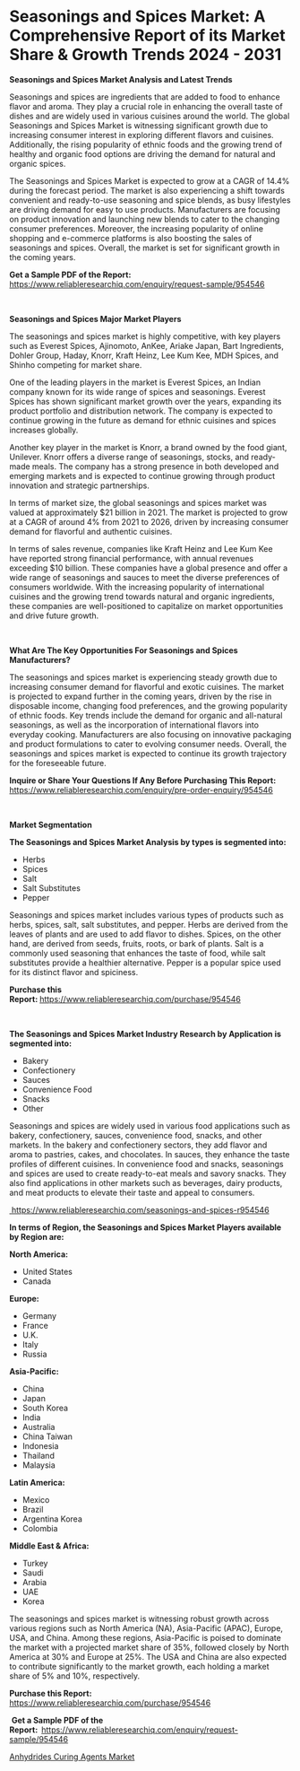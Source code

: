 <p><h1>Seasonings and Spices Market: A Comprehensive Report of its Market Share & Growth Trends 2024 - 2031</h1></p><p><strong>Seasonings and Spices Market Analysis and Latest Trends</strong></p>
<p><p>Seasonings and spices are ingredients that are added to food to enhance flavor and aroma. They play a crucial role in enhancing the overall taste of dishes and are widely used in various cuisines around the world. The global Seasonings and Spices Market is witnessing significant growth due to increasing consumer interest in exploring different flavors and cuisines. Additionally, the rising popularity of ethnic foods and the growing trend of healthy and organic food options are driving the demand for natural and organic spices.</p><p>The Seasonings and Spices Market is expected to grow at a CAGR of 14.4% during the forecast period. The market is also experiencing a shift towards convenient and ready-to-use seasoning and spice blends, as busy lifestyles are driving demand for easy to use products. Manufacturers are focusing on product innovation and launching new blends to cater to the changing consumer preferences. Moreover, the increasing popularity of online shopping and e-commerce platforms is also boosting the sales of seasonings and spices. Overall, the market is set for significant growth in the coming years.</p></p>
<p><strong>Get a Sample PDF of the Report:&nbsp;</strong> <a href="https://www.reliableresearchiq.com/enquiry/request-sample/954546">https://www.reliableresearchiq.com/enquiry/request-sample/954546</a></p>
<p>&nbsp;</p>
<p><strong>Seasonings and Spices Major Market Players</strong></p>
<p><p>The seasonings and spices market is highly competitive, with key players such as Everest Spices, Ajinomoto, AnKee, Ariake Japan, Bart Ingredients, Dohler Group, Haday, Knorr, Kraft Heinz, Lee Kum Kee, MDH Spices, and Shinho competing for market share. </p><p>One of the leading players in the market is Everest Spices, an Indian company known for its wide range of spices and seasonings. Everest Spices has shown significant market growth over the years, expanding its product portfolio and distribution network. The company is expected to continue growing in the future as demand for ethnic cuisines and spices increases globally. </p><p>Another key player in the market is Knorr, a brand owned by the food giant, Unilever. Knorr offers a diverse range of seasonings, stocks, and ready-made meals. The company has a strong presence in both developed and emerging markets and is expected to continue growing through product innovation and strategic partnerships.</p><p>In terms of market size, the global seasonings and spices market was valued at approximately $21 billion in 2021. The market is projected to grow at a CAGR of around 4% from 2021 to 2026, driven by increasing consumer demand for flavorful and authentic cuisines.</p><p>In terms of sales revenue, companies like Kraft Heinz and Lee Kum Kee have reported strong financial performance, with annual revenues exceeding $10 billion. These companies have a global presence and offer a wide range of seasonings and sauces to meet the diverse preferences of consumers worldwide. With the increasing popularity of international cuisines and the growing trend towards natural and organic ingredients, these companies are well-positioned to capitalize on market opportunities and drive future growth.</p></p>
<p>&nbsp;</p>
<p><strong>What Are The Key Opportunities For Seasonings and Spices Manufacturers?</strong></p>
<p><p>The seasonings and spices market is experiencing steady growth due to increasing consumer demand for flavorful and exotic cuisines. The market is projected to expand further in the coming years, driven by the rise in disposable income, changing food preferences, and the growing popularity of ethnic foods. Key trends include the demand for organic and all-natural seasonings, as well as the incorporation of international flavors into everyday cooking. Manufacturers are also focusing on innovative packaging and product formulations to cater to evolving consumer needs. Overall, the seasonings and spices market is expected to continue its growth trajectory for the foreseeable future.</p></p>
<p><strong>Inquire or Share Your Questions If Any Before Purchasing This Report:</strong> <a href="https://www.reliableresearchiq.com/enquiry/pre-order-enquiry/954546">https://www.reliableresearchiq.com/enquiry/pre-order-enquiry/954546</a></p>
<p>&nbsp;</p>
<p><strong>Market Segmentation</strong></p>
<p><strong>The Seasonings and Spices Market Analysis by types is segmented into:</strong></p>
<p><ul><li>Herbs</li><li>Spices</li><li>Salt</li><li>Salt Substitutes</li><li>Pepper</li></ul></p>
<p><p>Seasonings and spices market includes various types of products such as herbs, spices, salt, salt substitutes, and pepper. Herbs are derived from the leaves of plants and are used to add flavor to dishes. Spices, on the other hand, are derived from seeds, fruits, roots, or bark of plants. Salt is a commonly used seasoning that enhances the taste of food, while salt substitutes provide a healthier alternative. Pepper is a popular spice used for its distinct flavor and spiciness.</p></p>
<p><strong>Purchase this Report:&nbsp;</strong><a href="https://www.reliableresearchiq.com/purchase/954546">https://www.reliableresearchiq.com/purchase/954546</a></p>
<p>&nbsp;</p>
<p><strong>The Seasonings and Spices Market Industry Research by Application is segmented into:</strong></p>
<p><ul><li>Bakery</li><li>Confectionery</li><li>Sauces</li><li>Convenience Food</li><li>Snacks</li><li>Other</li></ul></p>
<p><p>Seasonings and spices are widely used in various food applications such as bakery, confectionery, sauces, convenience food, snacks, and other markets. In the bakery and confectionery sectors, they add flavor and aroma to pastries, cakes, and chocolates. In sauces, they enhance the taste profiles of different cuisines. In convenience food and snacks, seasonings and spices are used to create ready-to-eat meals and savory snacks. They also find applications in other markets such as beverages, dairy products, and meat products to elevate their taste and appeal to consumers.</p></p>
<p><a href="https://www.reliableresearchiq.com/seasonings-and-spices-r954546">&nbsp;https://www.reliableresearchiq.com/seasonings-and-spices-r954546</a></p>
<p><strong>In terms of Region, the Seasonings and Spices Market Players available by Region are:</strong></p>
<p>
    <p> <strong> North America: </strong>
        <ul>
            <li>United States</li>
            <li>Canada</li>
        </ul>
        </p> 
    <p> <strong> Europe: </strong>
        <ul>
            <li>Germany</li>
            <li>France</li>
            <li>U.K.</li>
            <li>Italy</li>
            <li>Russia</li>
        </ul>
        </p> 
    <p> <strong> Asia-Pacific: </strong>
        <ul>
            <li>China</li>
            <li>Japan</li>
            <li>South Korea</li>
            <li>India</li>
            <li>Australia</li>
            <li>China Taiwan</li>
            <li>Indonesia</li>
            <li>Thailand</li>
            <li>Malaysia</li>
        </ul>
        </p> 
    <p> <strong> Latin America: </strong>
        <ul>
            <li>Mexico</li>
            <li>Brazil</li>
            <li>Argentina Korea</li>
            <li>Colombia</li>
        </ul>
        </p> 
    <p> <strong> Middle East & Africa: </strong>
        <ul>
            <li>Turkey</li>
            <li>Saudi</li>
            <li>Arabia</li>
            <li>UAE</li>
            <li>Korea</li>
        </ul>
    </p>
    </p>
<p><p>The seasonings and spices market is witnessing robust growth across various regions such as North America (NA), Asia-Pacific (APAC), Europe, USA, and China. Among these regions, Asia-Pacific is poised to dominate the market with a projected market share of 35%, followed closely by North America at 30% and Europe at 25%. The USA and China are also expected to contribute significantly to the market growth, each holding a market share of 5% and 10%, respectively.</p></p>
<p><strong>Purchase this Report: </strong><a href="https://www.reliableresearchiq.com/purchase/954546">https://www.reliableresearchiq.com/purchase/954546</a></p>
<p>&nbsp;<strong>Get a Sample PDF of the Report:&nbsp;&nbsp;</strong><a href="https://www.reliableresearchiq.com/enquiry/request-sample/954546">https://www.reliableresearchiq.com/enquiry/request-sample/954546</a></p>
<p><strong></strong></p>
<p><p><a href="https://www.linkedin.com/pulse/anhydride-market-trac-sgbee?trackingId=zU3cyDdaS3KNx8cQVDz6Hw%3D%3D">Anhydrides Curing Agents Market</a></p></p>